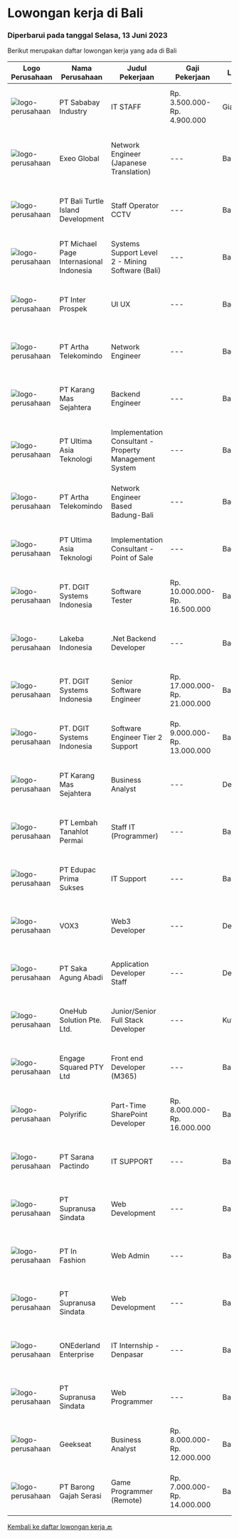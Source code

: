 
  # Lowongan kerja di Bali

  ### Diperbarui pada tanggal Selasa, 13 Juni 2023

  Berikut merupakan daftar lowongan kerja yang ada di Bali

  |Logo Perusahaan | Nama Perusahaan | Judul Pekerjaan | Gaji Pekerjaan | Lokasi | Deskripsi | Tanggal diunggah | Pranala |
  | -------------- | --------------- | --------------- | --------- | --------- | -------------- | ------- | ----------- |
  |![logo-perusahaan](https://image-service-cdn.seek.com.au/9606c2170ff4cb3c31e8d2ab84e141c54e9fcbfc/ee4dce1061f3f616224767ad58cb2fc751b8d2dc)|PT Sababay Industry|IT STAFF|Rp. 3.500.000-Rp. 4.900.000|Gianyar|Requirement : Pendidikan minimal S1 Sistem Informasi/ Teknik Informatika/ Teknik Komputer Pengalaman kerja minimal 1 tahun di bidang informasi...|Senin, 12 Juni 2023|https://www.jobstreet.co.id/id/job/it-staff-4367646?token=0~50dc1756-8345-48a8-bcb1-405115d177a5&sectionRank=1&jobId=jobstreet-id-job-4367646|
|![logo-perusahaan](https://image-service-cdn.seek.com.au/4e3769637ec56c1429dff0507a27de776ed1ecc1/ee4dce1061f3f616224767ad58cb2fc751b8d2dc)|Exeo Global|Network Engineer (Japanese Translation)|---|Bali|EXEO Global Pte Ltd is the global headquarters facilitating the operational and strategic management of overseas subsidiaries for Tokyo Stock Exchange...|Minggu, 11 Juni 2023|https://www.jobstreet.co.id/id/job/network-engineer-japanese-translation-10872667/origin/sg?token=0~50dc1756-8345-48a8-bcb1-405115d177a5&sectionRank=2&jobId=jobstreet-sg-job-10872667|
|![logo-perusahaan](https://image-service-cdn.seek.com.au/eafd24e3896f07cf388f5926f60d06ba0a966af6/ee4dce1061f3f616224767ad58cb2fc751b8d2dc)|PT Bali Turtle Island Development|Staff Operator CCTV|---|Bali|Monitoring kegiatan pengamanan melalui CCTV Melakukan penyortiran dan penyimpanan data rekan melalui CCTV Melakukan proses administrasi terkait...|Jumat, 09 Juni 2023|https://www.jobstreet.co.id/id/job/staff-operator-cctv-4365591?token=0~50dc1756-8345-48a8-bcb1-405115d177a5&sectionRank=3&jobId=jobstreet-id-job-4365591|
|![logo-perusahaan](https://image-service-cdn.seek.com.au/6f9556b46c1b5cc7aedf100dfc0ed24c4de1fe86/ee4dce1061f3f616224767ad58cb2fc751b8d2dc)|PT Michael Page Internasional Indonesia|Systems Support Level 2 - Mining Software (Bali)|---|Bali|Helping our clients understand and get maximum results from our products. This role will also provide the opportunity to deliver product training and...|Senin, 12 Juni 2023|https://www.jobstreet.co.id/id/job/systems-support-level-2-mining-software-bali-4369324?token=0~50dc1756-8345-48a8-bcb1-405115d177a5&sectionRank=4&jobId=jobstreet-id-job-4369324|
|![logo-perusahaan](https://image-service-cdn.seek.com.au/286c30f9c5afa603cf74945104091b0e4dbae734/ee4dce1061f3f616224767ad58cb2fc751b8d2dc)|PT Inter Prospek|UI UX|---|Badung|Responsibilities Gather and evaluate user requirements in collaboration with product managers and engineers Illustrate design ideas using storyboards,...|Senin, 12 Juni 2023|https://www.jobstreet.co.id/id/job/ui-ux-4368340?token=0~50dc1756-8345-48a8-bcb1-405115d177a5&sectionRank=5&jobId=jobstreet-id-job-4368340|
|![logo-perusahaan](https://image-service-cdn.seek.com.au/42331ff7086e2d8b042bccb97231fbe61b8dc8c7/ee4dce1061f3f616224767ad58cb2fc751b8d2dc)|PT Artha Telekomindo|Network Engineer|---|Badung|Kualifikasi: Umur maksimal 30 tahun Pendidikan minimal D3 Komputer / Teknik Informatika / sistem Informasi Menguasai dasar Komunikasi data LAN, WAN,...|Senin, 05 Juni 2023|https://www.jobstreet.co.id/id/job/network-engineer-4359289?token=0~50dc1756-8345-48a8-bcb1-405115d177a5&sectionRank=6&jobId=jobstreet-id-job-4359289|
|![logo-perusahaan](https://image-service-cdn.seek.com.au/46eaa99b480ebc058935ab7c7ca5cf5c2f46d6da/ee4dce1061f3f616224767ad58cb2fc751b8d2dc)|PT Karang Mas Sejahtera|Backend Engineer|---|Bali|Being a core developer of our backend system such as booking-engine, app and rewards backend. Collaborating in our Automation Project. Participate in...|Kamis, 08 Juni 2023|https://www.jobstreet.co.id/id/job/backend-engineer-4352635?token=0~50dc1756-8345-48a8-bcb1-405115d177a5&sectionRank=7&jobId=jobstreet-id-job-4352635|
|![logo-perusahaan](https://image-service-cdn.seek.com.au/baab7545c813a2abf6f82afe4f094a21d5f4eeb1/ee4dce1061f3f616224767ad58cb2fc751b8d2dc)|PT Ultima Asia Teknologi|Implementation Consultant - Property Management System|---|Bali|Are You Passionate About Technology, Hospitality Industry and Travelling? PT. ULTIMA ASIA TEKNOLOGI, a premier provider of Hospitality and F&amp;B...|Kamis, 08 Juni 2023|https://www.jobstreet.co.id/id/job/implementation-consultant-property-management-system-4364517?token=0~50dc1756-8345-48a8-bcb1-405115d177a5&sectionRank=8&jobId=jobstreet-id-job-4364517|
|![logo-perusahaan](https://image-service-cdn.seek.com.au/42331ff7086e2d8b042bccb97231fbe61b8dc8c7/ee4dce1061f3f616224767ad58cb2fc751b8d2dc)|PT Artha Telekomindo|Network Engineer Based Badung-Bali|---|Badung|Kualifikasi: Umur maksimal 30 tahun Pendidikan minimal D3 Komputer / Teknik Informatika / sistem Informasi Menguasai dasar Komunikasi data LAN, WAN,...|Senin, 05 Juni 2023|https://www.jobstreet.co.id/id/job/network-engineer-based-badung-bali-4359842?token=0~50dc1756-8345-48a8-bcb1-405115d177a5&sectionRank=9&jobId=jobstreet-id-job-4359842|
|![logo-perusahaan](https://image-service-cdn.seek.com.au/366c4c2c2d0221bb3801090c68a2f0ad8184dffa/ee4dce1061f3f616224767ad58cb2fc751b8d2dc)|PT Ultima Asia Teknologi|Implementation Consultant - Point of Sale|---|Badung|Are You Passionate About Technology, Hospitality Industry and Travelling? PT. ULTIMA ASIA TEKNOLOGI, a premier provider of Hospitality and F&amp;B...|Kamis, 08 Juni 2023|https://www.jobstreet.co.id/id/job/implementation-consultant-point-of-sale-4364593?token=0~50dc1756-8345-48a8-bcb1-405115d177a5&sectionRank=10&jobId=jobstreet-id-job-4364593|
|![logo-perusahaan](https://image-service-cdn.seek.com.au/86a88c2f6d7d45552583132278caf70ef23e7608/ee4dce1061f3f616224767ad58cb2fc751b8d2dc)|PT. DGIT Systems Indonesia|Software Tester|Rp. 10.000.000-Rp. 16.500.000|Bali|At CSG, you're more than your resume. We want your diverse perspective and unique background to help us enrich the work we do together. We believe...|Rabu, 07 Juni 2023|https://www.jobstreet.co.id/id/job/software-tester-4362475?token=0~50dc1756-8345-48a8-bcb1-405115d177a5&sectionRank=11&jobId=jobstreet-id-job-4362475|
|![logo-perusahaan](https://i.ibb.co/sqvTCh9/112815900-stock-vector-no-image-available-icon-flat-vector.webp)|Lakeba Indonesia|.Net Backend Developer|---|Badung|ABOUT USLakeba Group is one of Australia's most innovative and exciting new technology companies, internationally recognised by The Financial Times as...|Minggu, 11 Juni 2023|https://www.jobstreet.co.id/id/job/.net-backend-developer-1036111868?token=0~50dc1756-8345-48a8-bcb1-405115d177a5&sectionRank=12&jobId=jobstreet-id-job-1036111868|
|![logo-perusahaan](https://image-service-cdn.seek.com.au/86a88c2f6d7d45552583132278caf70ef23e7608/ee4dce1061f3f616224767ad58cb2fc751b8d2dc)|PT. DGIT Systems Indonesia|Senior Software Engineer|Rp. 17.000.000-Rp. 21.000.000|Bali|At CSG, you're more than your resume. We want your diverse perspective and unique background to help us enrich the work we do together. We believe...|Rabu, 07 Juni 2023|https://www.jobstreet.co.id/id/job/senior-software-engineer-4362494?token=0~50dc1756-8345-48a8-bcb1-405115d177a5&sectionRank=13&jobId=jobstreet-id-job-4362494|
|![logo-perusahaan](https://image-service-cdn.seek.com.au/721402f73be051d09706509a4a2f9961fb2ec206/ee4dce1061f3f616224767ad58cb2fc751b8d2dc)|PT. DGIT Systems Indonesia|Software Engineer Tier 2 Support|Rp. 9.000.000-Rp. 13.000.000|Bali|At CSG, you're more than your resume. We want your diverse perspective and unique background to help us enrich the work we do together. We believe...|Selasa, 06 Juni 2023|https://www.jobstreet.co.id/id/job/software-engineer-tier-2-support-4360261?token=0~50dc1756-8345-48a8-bcb1-405115d177a5&sectionRank=14&jobId=jobstreet-id-job-4360261|
|![logo-perusahaan](https://image-service-cdn.seek.com.au/46eaa99b480ebc058935ab7c7ca5cf5c2f46d6da/ee4dce1061f3f616224767ad58cb2fc751b8d2dc)|PT Karang Mas Sejahtera|Business Analyst|---|Denpasar|Making financial projection for financing, business expansion, and new business purposes. Conduct data interpretation and analysis report such as...|Senin, 05 Juni 2023|https://www.jobstreet.co.id/id/job/business-analyst-4359126?token=0~50dc1756-8345-48a8-bcb1-405115d177a5&sectionRank=15&jobId=jobstreet-id-job-4359126|
|![logo-perusahaan](https://image-service-cdn.seek.com.au/f1ca3def49dee589b2b58a7ae9430d3487b859e2/ee4dce1061f3f616224767ad58cb2fc751b8d2dc)|PT Lembah Tanahlot Permai|Staff IT (Programmer)|---|Bali|Tugas Pokok  Jabatan                                                                      Menganalisa kebutuhan...|Senin, 05 Juni 2023|https://www.jobstreet.co.id/id/job/staff-it-programmer-1036053462?token=0~50dc1756-8345-48a8-bcb1-405115d177a5&sectionRank=16&jobId=jobstreet-id-job-1036053462|
|![logo-perusahaan](https://image-service-cdn.seek.com.au/56b47aa8d9c863fb62623eebbbfd46af50cf5bb9/ee4dce1061f3f616224767ad58cb2fc751b8d2dc)|PT Edupac Prima Sukses|IT Support|---|Bali|Having Knowledge of IT Hardware, Network/LAN, Internet server, Windows , Office, Including installation and troubleshoting Good Communication skill in...|Rabu, 31 Mei 2023|https://www.jobstreet.co.id/id/job/it-support-4355340?token=0~50dc1756-8345-48a8-bcb1-405115d177a5&sectionRank=17&jobId=jobstreet-id-job-4355340|
|![logo-perusahaan](https://image-service-cdn.seek.com.au/94338f1aeb5b8f596c7248173389ed6b8ded031f/ee4dce1061f3f616224767ad58cb2fc751b8d2dc)|VOX3|Web3 Developer|---|Denpasar|Job Description: Develop and maintain decentralized applications using Web3 technologies. Collaborate with cross-functional teams to design, develop,...|Kamis, 08 Juni 2023|https://www.jobstreet.co.id/id/job/web3-developer-4364442?token=0~50dc1756-8345-48a8-bcb1-405115d177a5&sectionRank=18&jobId=jobstreet-id-job-4364442|
|![logo-perusahaan](https://image-service-cdn.seek.com.au/384a1db14e62f7da63b57a7ef324b876fe6c149b/ee4dce1061f3f616224767ad58cb2fc751b8d2dc)|PT Saka Agung Abadi|Application Developer Staff|---|Denpasar|Membuat sebuah aplikasi/fitur yang sesuai dengan alur proses bisnis perusahaan dan arahan yang diberikan oleh Application Developer Supervisor/IT...|Sabtu, 03 Juni 2023|https://www.jobstreet.co.id/id/job/application-developer-staff-4338893?token=0~50dc1756-8345-48a8-bcb1-405115d177a5&sectionRank=19&jobId=jobstreet-id-job-4338893|
|![logo-perusahaan](https://image-service-cdn.seek.com.au/61e79f6e99f7239fbfcf1c19e0884b0931b6e276/ee4dce1061f3f616224767ad58cb2fc751b8d2dc)|OneHub Solution Pte. Ltd.|Junior/Senior Full Stack Developer|---|Kuta|Duties and Responsibilities: Collaborate with other engineers to develop and deploy new features Design, build, and maintain our API’s Write...|Sabtu, 03 Juni 2023|https://www.jobstreet.co.id/id/job/junior-senior-full-stack-developer-4348099?token=0~50dc1756-8345-48a8-bcb1-405115d177a5&sectionRank=20&jobId=jobstreet-id-job-4348099|
|![logo-perusahaan](https://image-service-cdn.seek.com.au/ced0e37ea279d1b5949baa580a000fa1ffee94e1/ee4dce1061f3f616224767ad58cb2fc751b8d2dc)|Engage Squared PTY Ltd|Front end Developer (M365)|---|Bali|Work on the cutting edge of Microsoft 365 development!Are you a gun at using React, SharePoint Framework (SPFx), Azure, PowerShell and .Net Core to...|Jumat, 02 Juni 2023|https://www.jobstreet.co.id/id/job/front-end-developer-m365-5413174/origin/my?token=0~50dc1756-8345-48a8-bcb1-405115d177a5&sectionRank=21&jobId=jobstreet-my-job-5413174|
|![logo-perusahaan](https://image-service-cdn.seek.com.au/0b2021cd0b629c805b98ee700ff08f0e298ab07c/ee4dce1061f3f616224767ad58cb2fc751b8d2dc)|Polyrific|Part-Time SharePoint Developer|Rp. 8.000.000-Rp. 16.000.000|Bali|Location: IndonesiaJob Type: Part-TimeAbout Us: Polyrific is a technology company specializing in software development, machine learning, and DevOps...|Jumat, 02 Juni 2023|https://www.jobstreet.co.id/id/job/part-time-sharepoint-developer-4346639?token=0~50dc1756-8345-48a8-bcb1-405115d177a5&sectionRank=22&jobId=jobstreet-id-job-4346639|
|![logo-perusahaan](https://image-service-cdn.seek.com.au/98982338245954acade7338ecccff8adaf4bc449/ee4dce1061f3f616224767ad58cb2fc751b8d2dc)|PT Sarana Pactindo|IT SUPPORT|---|Bali|Deskripsi Pekerjaan : Melakukan implementasi pemasangan baru dan traning setelah registrasi klien baru. Memastikan training product knowledge yang...|Senin, 29 Mei 2023|https://www.jobstreet.co.id/id/job/it-support-4352308?token=0~50dc1756-8345-48a8-bcb1-405115d177a5&sectionRank=23&jobId=jobstreet-id-job-4352308|
|![logo-perusahaan](https://image-service-cdn.seek.com.au/a50d942d1a834f67ed0f6529eed213256bc2fbab/ee4dce1061f3f616224767ad58cb2fc751b8d2dc)|PT Supranusa Sindata|Web Development|---|Bali|1. menguasai HTML, CSS dan Javascript. menguasai Type Script dan SASS 2. Familiar dengan ecosystem ****** dan memahami dengan baik ******3. afamiliar...|Minggu, 04 Juni 2023|https://www.jobstreet.co.id/id/job/web-development-1036053658?token=0~50dc1756-8345-48a8-bcb1-405115d177a5&sectionRank=24&jobId=jobstreet-id-job-1036053658|
|![logo-perusahaan](https://image-service-cdn.seek.com.au/99ccc0096dc1e58f96b75a1f238e7d9598eff05d/ee4dce1061f3f616224767ad58cb2fc751b8d2dc)|PT In Fashion|Web Admin|---|Badung|Roles and Responsibilities Prepare and update website content (products, banners, etc). Edit product image (cropping, creating banner, color...|Jumat, 02 Juni 2023|https://www.jobstreet.co.id/id/job/web-admin-4338465?token=0~50dc1756-8345-48a8-bcb1-405115d177a5&sectionRank=25&jobId=jobstreet-id-job-4338465|
|![logo-perusahaan](https://image-service-cdn.seek.com.au/a50d942d1a834f67ed0f6529eed213256bc2fbab/ee4dce1061f3f616224767ad58cb2fc751b8d2dc)|PT Supranusa Sindata|Web Development|---|Bali|1. menguasai HTML, CSS dan Javascript. menguasai Type Script dan SASS 2. Familiar dengan ecosystem ****** dan memahami dengan baik ******3. afamiliar...|Minggu, 04 Juni 2023|https://www.jobstreet.co.id/id/job/web-development-1036039826?token=0~50dc1756-8345-48a8-bcb1-405115d177a5&sectionRank=26&jobId=jobstreet-id-job-1036039826|
|![logo-perusahaan](https://i.ibb.co/sqvTCh9/112815900-stock-vector-no-image-available-icon-flat-vector.webp)|ONEderland Enterprise|IT Internship - Denpasar|---|Bali|Job descriptionONEderland Enterprise is currently open for #Internship opportunity for active students and fresh graduates to build up their career...|Kamis, 01 Juni 2023|https://www.jobstreet.co.id/id/job/it-internship-denpasar-1036022493?token=0~50dc1756-8345-48a8-bcb1-405115d177a5&sectionRank=27&jobId=jobstreet-id-job-1036022493|
|![logo-perusahaan](https://image-service-cdn.seek.com.au/a50d942d1a834f67ed0f6529eed213256bc2fbab/ee4dce1061f3f616224767ad58cb2fc751b8d2dc)|PT Supranusa Sindata|Web Programmer|---|Bali|1. menguasai HTML, CSS dan Javascript. menguasai Type Script dan SASS 2. Familiar dengan ecosystem ****** dan memahami dengan baik ******3. afamiliar...|Minggu, 04 Juni 2023|https://www.jobstreet.co.id/id/job/web-programmer-1036081183?token=0~50dc1756-8345-48a8-bcb1-405115d177a5&sectionRank=28&jobId=jobstreet-id-job-1036081183|
|![logo-perusahaan](https://image-service-cdn.seek.com.au/961432dbd4f6f598e568bbe95a11411dce0703c4/ee4dce1061f3f616224767ad58cb2fc751b8d2dc)|Geekseat|Business Analyst|Rp. 8.000.000-Rp. 12.000.000|Bandung|Business Analyst (Technical Background)  We are currently looking for an exceptional and experienced Business Analyst to join our awesome team!  The...|Rabu, 31 Mei 2023|https://www.jobstreet.co.id/id/job/business-analyst-4355055?token=0~50dc1756-8345-48a8-bcb1-405115d177a5&sectionRank=29&jobId=jobstreet-id-job-4355055|
|![logo-perusahaan](https://image-service-cdn.seek.com.au/7343aa4c5f0e459527fac9faf4e316792523e0c5/ee4dce1061f3f616224767ad58cb2fc751b8d2dc)|PT Barong Gajah Serasi|Game Programmer (Remote)|Rp. 7.000.000-Rp. 14.000.000|Bali|Game Programmer Open Positions #JobOfferStairway Games is looking for full-time Game Programmers (2 openings) to develop the next big game(s) from our...|Kamis, 01 Juni 2023|https://www.jobstreet.co.id/id/job/game-programmer-remote-4344677?token=0~50dc1756-8345-48a8-bcb1-405115d177a5&sectionRank=30&jobId=jobstreet-id-job-4344677|


  [Kembali ke daftar lowongan kerja 🔙](../README.md#daftar-lowongan-kerja)
  